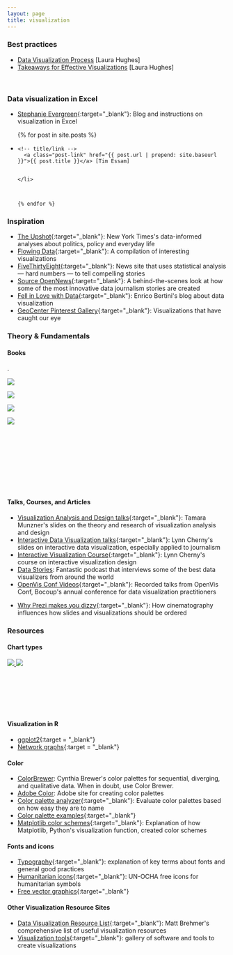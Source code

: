 ```yaml
---
layout: page
title: visualization
---
```


### Best practices

* <a href = "/resources/pdf/Data Visualization Process.pdf" id = "visprocess"
target = "_blank" onclick="trackOutboundLink('DataVisualizationProcess.pdf');">Data Visualization Process</a> [Laura Hughes]
* <a href = "/resources/pdf/Takeaways for Good Visualization.pdf"
target = "_blank" onclick="trackOutboundLink('DataVisualizationTakeaways.pdf');">Takeaways for Effective Visualizations</a> [Laura Hughes]
<br>



### Data visualization in Excel
* [Stephanie Evergreen](http://stephanieevergreen.com/blog/){:target="_blank"}: Blog and instructions on visualization in Excel
<ul class="post-list">
  {% for post in site.posts %}
  <li class="gallery">

    <!-- title/link -->
      <a class="post-link" href="{{ post.url | prepend: site.baseurl }}">{{ post.title }}</a> [Tim Essam]


    </li>



    {% endfor %}
  </ul>


### Inspiration

  - [The Upshot](http://www.nytimes.com/section/upshot){:target="_blank"}: New York Times's data-informed analyses about politics, policy and everyday life
  - [Flowing Data](http://flowingdata.com/){:target="_blank"}: A compilation of interesting visualizations
  - [FiveThirtyEight](http://fivethirtyeight.com/){:target="_blank"}: News site that uses statistical analysis — hard numbers — to tell compelling stories
  - [Source OpenNews](https://source.opennews.org){:target="_blank"}: A behind-the-scenes look at how some of the most innovative data journalism stories are created
  - [Fell in Love with Data](http://fellinlovewithdata.com/){:target="_blank"}: Enrico Bertini's blog about data visualization
  - [GeoCenter Pinterest Gallery](https://www.pinterest.com/kuhobbes/geocenter-inspiration/){:target="_blank"}: Visualizations that have caught our eye

### Theory & Fundamentals

#### Books    		
.

  <a href = "http://www.amazon.com/Visual-Display-Quantitative-Information/dp/0961392142/ref=asap_bc?ie=UTF8" target="_blank">
  	<img class="col one left" src="/resources/img/tufte.jpg">
  </a>

  <a href = "http://www.amazon.com/Visualize-This-FlowingData-Visualization-Statistics-ebook/dp/B005CCT19M/ref=dp_kinw_strp_1" target="_blank"><img class="col one left" src="/resources/img/yau.jpg"></a>


  <a href = "http://www.amazon.com/Visualization-Analysis-Design-Peters-Series-ebook/dp/B00OGLE3XE/ref=dp_kinw_strp_1"> <img class="col one left" src="/resources/img/munzner.jpg"></a>

  <a href = "http://www.amazon.com/The-Truthful-Art-Charts-Communication-ebook/dp/B01BLN09U0/ref=dp_kinw_strp_1" target="_blank"><img class="col one left" src="/resources/img/cairo.jpg"></a>


  <br>
  <br>
  <br>
  <br>
  <br>
  <br>
  <br>
  <br>



#### Talks, Courses, and Articles
- [Visualization Analysis and Design talks](https://www.cs.ubc.ca/~tmm/talks.html){:target="_blank"}: Tamara Munzner's slides on the theory and research of visualization analysis and design
- [Interactive Data Visualization talks](http://ghostweather.slides.com/lynncherny/){:target="_blank"}: Lynn Cherny's slides on interactive data visualization, especially applied to journalism
- [Interactive Visualization Course](http://arnicas.github.io/interactive-vis-course/index.html){:target="_blank"}: Lynn Cherny's course on interactive visualization design
- <a href = "http://datastori.es/" target="_blank">Data Stories</a>: Fantastic podcast that interviews some of the best data visualizers from around the world
- [OpenVis Conf Videos](https://openvisconf.com/2015/){:target="_blank"}: Recorded talks from OpenVis Conf, Bocoup's annual conference for data visualization practitioners
* [Why Prezi makes you dizzy](http://www.lafabbricadellarealta.com/why-prezi-makes-you-dizzy-and-how-to-fix-it/){:target="_blank"}: How cinematography influences how slides and visualizations should be ordered



### Resources

#### Chart types

<a href = "http://www.datavizcatalogue.com/" target="_blank">
	<img class = "col one" src = " /resources/img/charttypes.png">
</a>
<a href = "http://extremepresentation.typepad.com/files/choosing-a-good-chart-09.pdf" target="_blank">
	<img class = "col one" src = " /resources/img/chartchooser.png">
</a>
<br>
<br>
<br>
<br>
<br>
<br>
<br>


#### Visualization in R
- [ggplot2](http://ggplot2.org/){:target = "_blank"}
- [Network graphs](http://kateto.net/network-visualization){:target = "_blank"}

#### Color

- <a href = "http://colorbrewer2.org/" target="_blank">ColorBrewer</a>: Cynthia Brewer's color palettes for sequential, diverging, and qualitative data. When in doubt, use Color Brewer.
- <a href = "https://color.adobe.com/" target="_blank">Adobe Color</a>: Adobe site for creating color palettes
- [Color palette analyzer](http://vis.stanford.edu/color-names/analyzer/){:target="_blank"}: Evaluate color palettes based on how easy they are to name
- [Color palette examples](https://designschool.canva.com/blog/100-color-combinations/){:target="_blank"}
- [Matplotlib color schemes](https://bids.github.io/colormap/){:target="_blank"}: Explanation of how Matplotlib, Python's visualization function, created color schemes

#### Fonts and icons
- [Typography](http://practicaltypography.com/){:target="_blank"}: explanation of key terms about fonts and general good practices
- [Humanitarian icons](http://www.unocha.org/top-stories/all-stories/ocha-launches-500-free-humanitarian-symbols){:target="_blank"}: UN-OCHA free icons for humanitarian symbols
- [Free vector graphics](http://www.freepik.com/){:target="_blank"}

#### Other Visualization Resource Sites
- [Data Visualization Resource List](http://www.cs.ubc.ca/group/infovis/resources.shtml){:target="_blank"}: Matt Brehmer's comprehensive list of useful visualization resources
- [Visualization tools](http://selection.datavisualization.ch/){:target="_blank"}: gallery of software and tools to create visualizations
